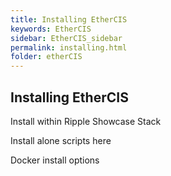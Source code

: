 ```yaml
---
title: Installing EtherCIS
keywords: EtherCIS
sidebar: EtherCIS_sidebar
permalink: installing.html
folder: etherCIS
---
```


## Installing EtherCIS

Install within Ripple Showcase Stack

Install alone scripts here

Docker install options
